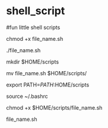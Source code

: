 # shell_script
#fun little shell scripts


chmod +x file_name.sh

./file_name.sh

mkdir $HOME/scripts 

mv file_name.sh $HOME/scripts/ 

export PATH=$PATH:$HOME/scripts 

source ~/.bashrc

chmod +x $HOME/scripts/file_name.sh

file_name.sh

